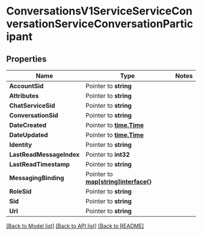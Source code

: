 # ConversationsV1ServiceServiceConversationServiceConversationParticipant

## Properties
Name | Type | Notes
------------ | ------------- | -------------
**AccountSid** | Pointer to **string** | 
**Attributes** | Pointer to **string** | 
**ChatServiceSid** | Pointer to **string** | 
**ConversationSid** | Pointer to **string** | 
**DateCreated** | Pointer to [**time.Time**](time.Time.md) | 
**DateUpdated** | Pointer to [**time.Time**](time.Time.md) | 
**Identity** | Pointer to **string** | 
**LastReadMessageIndex** | Pointer to **int32** | 
**LastReadTimestamp** | Pointer to **string** | 
**MessagingBinding** | Pointer to [**map[string]interface{}**](.md) | 
**RoleSid** | Pointer to **string** | 
**Sid** | Pointer to **string** | 
**Url** | Pointer to **string** | 

[[Back to Model list]](../README.md#documentation-for-models) [[Back to API list]](../README.md#documentation-for-api-endpoints) [[Back to README]](../README.md)


